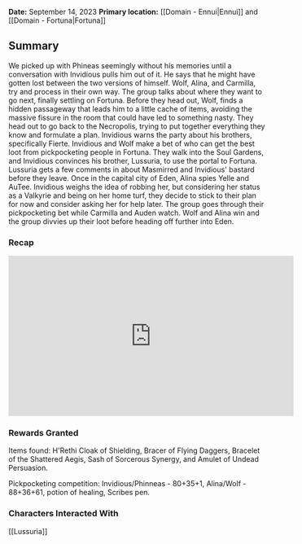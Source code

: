 **Date:** September 14, 2023
**Primary location:** [[Domain - Ennui|Ennui]] and [[Domain - Fortuna|Fortuna]]

## Summary

We picked up with Phineas seemingly without his memories until a conversation with Invidious pulls him out of it. He says that he might have gotten lost between the two versions of himself. Wolf, Alina, and Carmilla, try and process in their own way. The group talks about where they want to go next, finally settling on Fortuna. Before they head out, Wolf, finds a hidden passageway that leads him to a little cache of items, avoiding the massive fissure in the room that could have led to something nasty. They head out to go back to the Necropolis, trying to put together everything they know and formulate a plan. Invidious warns the party about his brothers, specifically Fierte. Invidious and Wolf make a bet of who can get the best loot from pickpocketing people in Fortuna. They walk into the Soul Gardens, and Invidious convinces his brother, Lussuria, to use the portal to Fortuna. Lussuria gets a few comments in about Masmirred and Invidious' bastard before they leave. Once in the capital city of Eden, Alina spies Yelle and AuTee. Invidious weighs the idea of robbing her, but considering her status as a Valkyrie and being on her home turf, they decide to stick to their plan for now and consider asking her for help later. The group goes through their pickpocketing bet while Carmilla and Auden watch. Wolf and Alina win and the group divvies up their loot before heading off further into Eden.

### Recap

<iframe width="560" height="315" src="https://www.youtube.com/embed/MZfTvKBu12Q?si=TY0XJ8qnVok-qCdD" title="YouTube video player" frameborder="0" allow="accelerometer; autoplay; clipboard-write; encrypted-media; gyroscope; picture-in-picture; web-share" allowfullscreen></iframe>

### Rewards Granted

Items found: H'Rethi Cloak of Shielding, Bracer of Flying Daggers, Bracelet of the Shattered Aegis, Sash of Sorcerous Synergy, and Amulet of Undead Persuasion.

Pickpocketing competition: Invidious/Phinneas - 80+35+1, Alina/Wolf - 88+36+61, potion of healing, Scribes pen. 

### Characters Interacted With

[[Lussuria]]